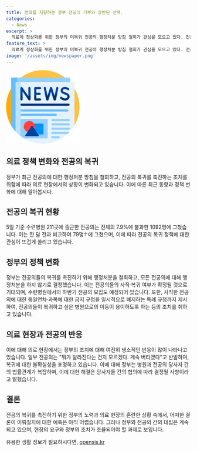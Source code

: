 ```yaml
---
title: 변화를 지향하는 정부 전공의 거부와 상반된 선택.
categories:
  - News
excerpt: >
  의료계 정상화를 위한 정부의 미복귀 전공의 행정처분 방침 철회가 관심을 모으고 있다. 전공의들의 복귀율이 7.9%에 불과하며, 전공의들의 복귀를 위한 정부의 노력에도 불구하고 의대 증원과 백지화 요구 등으로 여전히 대립이 이어지고 있다. 전공의들이 실제로 복귀할지에 대한 미지수가 남아있지만, 정부의 원칙적인 대응에 대한 비판도 제기되고 있다. 또한, 정부가 전공의들의 복귀를 기대하며 하반기 모집 계획을 세우고 있지만, 전공의들의 반발과 냉소적인 반응이 여전히 이어지고 있다.
feature_text: >
  의료계 정상화를 위한 정부의 미복귀 전공의 행정처분 방침 철회가 관심을 모으고 있다. 전공의들의 복귀율이 7.9%에 불과하며, 전공의들의 복귀를 위한 정부의 노력에도 불구하고 의대 증원과 백지화 요구 등으로 여전히 대립이 이어지고 있다. 전공의들이 실제로 복귀할지에 대한 미지수가 남아있지만, 정부의 원칙적인 대응에 대한 비판도 제기되고 있다. 또한, 정부가 전공의들의 복귀를 기대하며 하반기 모집 계획을 세우고 있지만, 전공의들의 반발과 냉소적인 반응이 여전히 이어지고 있다.
image: '/assets/img/newspaper.png'
---
```


<p><img src="/assets/img/newspaper.png" alt="kimp 속보" /></p>

<h2 data-ke-size="size26">의료 정책 변화와 전공의 복귀</h2>

<p data-ke-size="size16">정부가 최근 전공의에 대한 행정처분 방침을 철회하고, 전공의 복귀를 촉진하는 조치를 취함에 따라 의료 현장에서의 상황이 변화되고 있습니다. 이에 따른 최근 동향과 정책 변화에 대해 알아봅시다.</p>

<h2 data-ke-size="size24">전공의 복귀 현황</h2>

<p data-ke-size="size16">5일 기준 수련병원 211곳에 출근한 전공의는 전체의 7.9%에 불과한 1092명에 그쳤습니다. 이는 한 달 전과 비교하여 79명↑에 그쳤으며, 이에 따라 전공의 복귀 정책에 대한 관심이 뜨겁게 쏠리고 있습니다.</p>

<h2 data-ke-size="size24">정부의 정책 변화</h2>

<p data-ke-size="size16">정부는 전공의들의 복귀를 촉진하기 위해 행정처분을 철회하고, 모든 전공의에 대해 행정처분을 하지 않기로 결정했습니다. 이는 전공의들의 사직·복귀 여부가 확정될 것으로 기대되며, 수련병원에서의 하반기 전공의 모집도 예정되어 있습니다. 또한, 사직한 전공의에 대한 동일연차·과목에 대한 금지 규정을 일시적으로 폐지하는 특례 규정까지 제시하여, 전공의들이 복귀하고 싶은 병원으로의 이동이 용이하도록 하는 등의 조치를 취하고 있습니다.</p>

<h2 data-ke-size="size24">의료 현장과 전공의 반응</h2>

<p data-ke-size="size16">이에 대해 의료 현장에서는 정부의 조치에 대해 여전히 냉소적인 반응이 많이 나타나고 있습니다. 일부 전공의는 "뭐가 달라진다는 건지 모르겠다. 계속 버티겠다"고 반발하며, 복귀에 대한 불확실성을 표명하고 있습니다. 이에 대해 정부는 병원과 전공의 당사자 간의 법률관계가 복잡하며, 이에 대한 해결은 당사자들 간의 협의에 따라 결정될 사항이라고 밝혔습니다.</p>

<h2 data-ke-size="size24">결론</h2>

<p data-ke-size="size16">전공의 복귀를 촉진하기 위한 정부의 노력과 의료 현장의 혼란한 상황 속에서, 어떠한 결론이 이뤄질지에 대한 예측은 아직 어렵습니다. 그러나 정부와 전공의 간의 대립은 계속되고 있으며, 현장의 요구와 정부의 조치가 조율되어야 할 과제로 보입니다.</p>
유용한 생활 정보가 필요하시다면, <a href="https://opensis.kr" rel="dofollow">opensis.kr</a>


